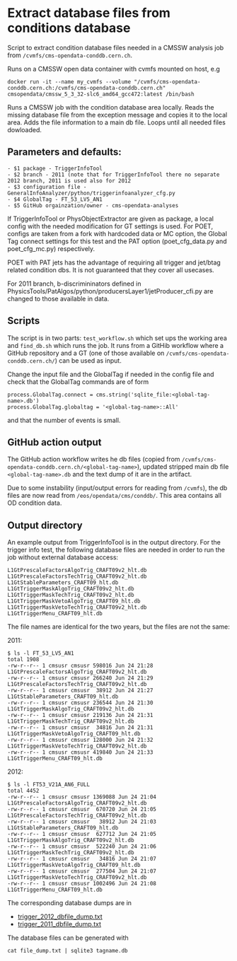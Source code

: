 # Extract database files from conditions database

Script to extract condition database files needed in a CMSSW analysis job from `/cvmfs/cms-opendata-conddb.cern.ch`. 

Runs on a CMSSW open data container with cvmfs mounted on host, e.g

```
docker run -it --name my_cvmfs --volume "/cvmfs/cms-opendata-conddb.cern.ch:/cvmfs/cms-opendata-conddb.cern.ch" cmsopendata/cmssw_5_3_32-slc6_amd64_gcc472:latest /bin/bash
```

Runs a CMSSW job with the condition database area locally. Reads the missing database file from the exception message and copies it to the local area. Adds the file information to a main db file. Loops until all needed files dowloaded.

## Parameters and defaults:

```
- $1 package - TriggerInfoTool
- $2 branch - 2011 (note that for TriggerInfoTool there no separate 2012 branch, 2011 is used also for 2012 
- $3 configuration file - GeneralInfoAnalyzer/python/triggerinfoanalyzer_cfg.py
- $4 GlobalTag - FT_53_LV5_AN1
- $5 GitHub orgainzation/owner - cms-opendata-analyses
```

If TriggerInfoTool or PhysObjectExtractor are given as package, a local config with the needed modification for GT settings is used. For POET, configs are taken from a fork with hardcoded data or MC option, the Global Tag connect settings for this test and the PAT option (poet_cfg_data.py and poet_cfg_mc.py) respectively.

POET with PAT jets has the advantage of requiring all trigger and jet/btag related condition dbs. It is not guaranteed that they cover all usecases.

For 2011 branch, b-discrimininators defined in PhysicsTools/PatAlgos/python/producersLayer1/jetProducer_cfi.py are changed to those available in data.



## Scripts

The script is in two parts: `test_workflow.sh` which set ups the working area and `find_db.sh` which runs the job. It runs from a GitHib workflow where a GitHub repository and a GT (one of those available on `/cvmfs/cms-opendata-conddb.cern.ch/`) can be used as input.

Change the input file and the GlobalTag if needed in the config file and check that the GlobalTag commands are of form

```
process.GlobalTag.connect = cms.string('sqlite_file:<global-tag-name>.db')
process.GlobalTag.globaltag = '<global-tag-name>::All'
```

and that the number of events is small.

## GitHub action output

The GitHub action workflow writes he db files (copied from `/cvmfs/cms-opendata-conddb.cern.ch/<global-tag-name>`), updated stripped main db file `<global-tag-name>.db` and the text dump of it are in the artifact.

Due to some instability (input/output errors for reading from `/cvmfs`), the db files are now read from `/eos/opendata/cms/conddb/`. This area contains all OD condition data.


## Output directory

An example output from TriggerInfoTool is in the output directory. For the trigger info test, the following database files are needed in order to run the job without external database access:

```
L1GtPrescaleFactorsAlgoTrig_CRAFT09v2_hlt.db
L1GtPrescaleFactorsTechTrig_CRAFT09v2_hlt.db
L1GtStableParameters_CRAFT09_hlt.db
L1GtTriggerMaskAlgoTrig_CRAFT09v2_hlt.db
L1GtTriggerMaskTechTrig_CRAFT09v2_hlt.db
L1GtTriggerMaskVetoAlgoTrig_CRAFT09_hlt.db
L1GtTriggerMaskVetoTechTrig_CRAFT09v2_hlt.db
L1GtTriggerMenu_CRAFT09_hlt.db
```
The file names are identical for the two years, but the files are not the same:

2011:

```
$ ls -l FT_53_LV5_AN1
total 1908
-rw-r--r-- 1 cmsusr cmsusr 598016 Jun 24 21:28 L1GtPrescaleFactorsAlgoTrig_CRAFT09v2_hlt.db
-rw-r--r-- 1 cmsusr cmsusr 266240 Jun 24 21:29 L1GtPrescaleFactorsTechTrig_CRAFT09v2_hlt.db
-rw-r--r-- 1 cmsusr cmsusr  38912 Jun 24 21:27 L1GtStableParameters_CRAFT09_hlt.db
-rw-r--r-- 1 cmsusr cmsusr 236544 Jun 24 21:30 L1GtTriggerMaskAlgoTrig_CRAFT09v2_hlt.db
-rw-r--r-- 1 cmsusr cmsusr 219136 Jun 24 21:31 L1GtTriggerMaskTechTrig_CRAFT09v2_hlt.db
-rw-r--r-- 1 cmsusr cmsusr  34816 Jun 24 21:31 L1GtTriggerMaskVetoAlgoTrig_CRAFT09_hlt.db
-rw-r--r-- 1 cmsusr cmsusr 128000 Jun 24 21:32 L1GtTriggerMaskVetoTechTrig_CRAFT09v2_hlt.db
-rw-r--r-- 1 cmsusr cmsusr 419840 Jun 24 21:33 L1GtTriggerMenu_CRAFT09_hlt.db
```


2012:

```
$ ls -l FT53_V21A_AN6_FULL
total 4452
-rw-r--r-- 1 cmsusr cmsusr 1369088 Jun 24 21:04 L1GtPrescaleFactorsAlgoTrig_CRAFT09v2_hlt.db
-rw-r--r-- 1 cmsusr cmsusr  670720 Jun 24 21:05 L1GtPrescaleFactorsTechTrig_CRAFT09v2_hlt.db
-rw-r--r-- 1 cmsusr cmsusr   38912 Jun 24 21:03 L1GtStableParameters_CRAFT09_hlt.db
-rw-r--r-- 1 cmsusr cmsusr  627712 Jun 24 21:05 L1GtTriggerMaskAlgoTrig_CRAFT09v2_hlt.db
-rw-r--r-- 1 cmsusr cmsusr  522240 Jun 24 21:06 L1GtTriggerMaskTechTrig_CRAFT09v2_hlt.db
-rw-r--r-- 1 cmsusr cmsusr   34816 Jun 24 21:07 L1GtTriggerMaskVetoAlgoTrig_CRAFT09_hlt.db
-rw-r--r-- 1 cmsusr cmsusr  277504 Jun 24 21:07 L1GtTriggerMaskVetoTechTrig_CRAFT09v2_hlt.db
-rw-r--r-- 1 cmsusr cmsusr 1002496 Jun 24 21:08 L1GtTriggerMenu_CRAFT09_hlt.db
```

The corresponding database dumps are in
- [trigger_2012_dbfile_dump.txt](output/trigger_2012_dbfile_dump.txt)
- [trigger_2011_dbfile_dump.txt](output/trigger_2011_dbfile_dump.txt)

The database files can be generated with 

```
cat file_dump.txt | sqlite3 tagname.db
```

